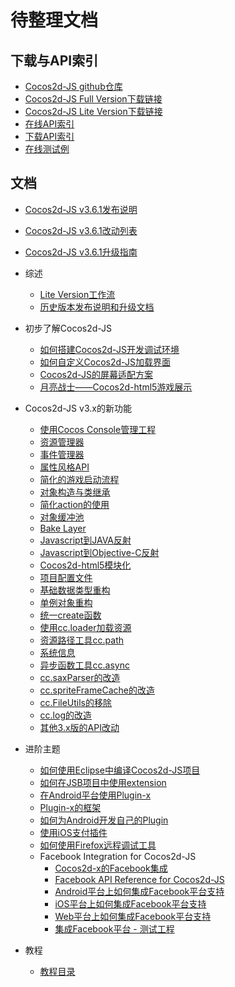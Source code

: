 # 待整理文档

## 下载与API索引

- [Cocos2d-JS github仓库](http://github.com/cocos2d/cocos2d-js/)
- [Cocos2d-JS Full Version下载链接](http://cn.cocos2d-x.org/download)
- [Cocos2d-JS Lite Version下载链接](http://www.cocos2d-x.org/filecenter/jsbuilder)
- [在线API索引](http://www.cocos2d-x.org/wiki/Reference)
- [下载API索引](http://www.cocos2d-x.org/filedown/Cocos2d-JS-v3.6-API.zip)
- [在线测试例](http://cocos2d-x.org/js-tests/)

## 文档

- [Cocos2d-JS v3.6.1发布说明](http://www.cocos2d-x.org/docs/manual/framework/html5/release-notes/v3.6.1/release-note/zh)
- [Cocos2d-JS v3.6.1改动列表](http://www.cocos2d-x.org/docs/manual/framework/html5/release-notes/v3.6.1/changelog/en)
- [Cocos2d-JS v3.6.1升级指南](http://www.cocos2d-x.org/docs/manual/framework/html5/release-notes/v3.6/upgrade-guide/zh)

- 综述
    - [Lite Version工作流](http://www.cocos2d-x.org/docs/manual/framework/html5/v3/lite-version/zh)
	- [历史版本发布说明和升级文档](http://www.cocos2d-x.org/docs/manual/framework/html5/release-notes/zh)
	
- 初步了解Cocos2d-JS
    - [如何搭建Cocos2d-JS开发调试环境](http://www.cocos2d-x.org/docs/manual/framework/html5/v2/setup-devenv/zh)
    - [如何自定义Cocos2d-JS加载界面](http://www.cocos2d-x.org/docs/manual/framework/html5/v2/customize-loading-screen/zh)
    - [Cocos2d-JS的屏幕适配方案](http://www.cocos2d-x.org/docs/manual/framework/html5/v2/resolution-policy-design/zh)
    - [月亮战士——Cocos2d-html5游戏展示](http://www.cocos2d-x.org/docs/manual/framework/html5/v2/moonwarriors-cocos2d-html5-showcase/zh)
    
- Cocos2d-JS v3.x的新功能
    - [使用Cocos Console管理工程](http://www.cocos2d-x.org/docs/manual/framework/html5/v2/cocos-console/zh)
    - [资源管理器](http://www.cocos2d-x.org/docs/manual/framework/html5/v3/assets-manager/zh)
    - [事件管理器](http://www.cocos2d-x.org/docs/manual/framework/html5/v3/eventManager/zh)
    - [属性风格API](http://www.cocos2d-x.org/docs/manual/framework/html5/v3/getter-setter-api/zh)
    - [简化的游戏启动流程](http://www.cocos2d-x.org/docs/manual/framework/html5/v3/cc-game/zh)
    - [对象构造与类继承](http://www.cocos2d-x.org/docs/manual/framework/html5/v3/inheritance/zh)
    - [简化action的使用](http://www.cocos2d-x.org/docs/manual/framework/html5/v3/cc-actions/zh)
    - [对象缓冲池](http://www.cocos2d-x.org/docs/manual/framework/html5/v3/cc-pool/zh)
    - [Bake Layer](http://www.cocos2d-x.org/docs/manual/framework/html5/v3/bake-layer/zh)
    - [Javascript到JAVA反射](http://www.cocos2d-x.org/docs/manual/framework/html5/v3/reflection/zh)
    - [Javascript到Objective-C反射](http://www.cocos2d-x.org/docs/manual/framework/html5/v3/reflection-oc/zh)
    - [Cocos2d-html5模块化](http://www.cocos2d-x.org/docs/manual/framework/html5/v3/moduleconfig-json/zh)
    - [项目配置文件](http://www.cocos2d-x.org/docs/manual/framework/html5/v3/project-json/zh)
    - [基础数据类型重构](http://www.cocos2d-x.org/docs/manual/framework/html5/v3/basic-data/zh)
    - [单例对象重构](http://www.cocos2d-x.org/docs/manual/framework/html5/v3/singleton-objs/zh)
    - [统一create函数](http://www.cocos2d-x.org/docs/manual/framework/html5/v3/create-api/zh)
    - [使用cc.loader加载资源](http://www.cocos2d-x.org/docs/manual/framework/html5/v3/cc-loader/zh)
    - [资源路径工具cc.path](http://www.cocos2d-x.org/docs/manual/framework/html5/v3/cc-path/zh)
    - [系统信息](http://www.cocos2d-x.org/docs/manual/framework/html5/v3/cc-sys/zh)
    - [异步函数工具cc.async](http://www.cocos2d-x.org/docs/manual/framework/html5/v3/cc-async/zh)
    - [cc.saxParser的改造](http://www.cocos2d-x.org/docs/manual/framework/html5/v3/cc-saxparser/zh)
    - [cc.spriteFrameCache的改造](http://www.cocos2d-x.org/docs/manual/framework/html5/v3/cc-spriteframecache/zh)
    - [cc.FileUtils的移除](http://www.cocos2d-x.org/docs/manual/framework/html5/v3/cc-fileutils/zh)
    - [cc.log的改造](http://www.cocos2d-x.org/docs/manual/framework/html5/v3/cc-log/zh)
    - [其他3.x版的API改动](http://www.cocos2d-x.org/docs/manual/framework/html5/v3/more-change-from-v2-to-v3/zh)
    
- 进阶主题
    - [如何使用Eclipse中编译Cocos2d-JS项目](http://www.cocos2d-x.org/docs/manual/framework/html5/jsb/compilation-in-eclipse/zh)
    - [如何在JSB项目中使用extension](http://www.cocos2d-x.org/docs/manual/framework/html5/jsb/jsb-extension/zh)
    - [在Android平台使用Plugin-x](http://www.cocos2d-x.org/docs/manual/framework/html5/jsb/plugin-x/how-to-use-plugin-x-on-android/zh)
    - [Plugin-x的框架](http://www.cocos2d-x.org/docs/manual/framework/html5/jsb/plugin-x/plugin-x-architecture/zh)
    - [如何为Android开发自己的Plugin](http://www.cocos2d-x.org/docs/manual/framework/html5/jsb/plugin-x/how-to-write-your-own-plugin-for-android/zh)
    - [使用iOS支付插件](http://www.cocos2d-x.org/docs/manual/framework/html5/jsb/plugin-x/ios-iap/zh)
    - [如何使用Firefox远程调试工具](http://cocos2d-x.org/docs/manual/framework/native/v3/js-remote-debugger/en)
    - Facebook Integration for Cocos2d-JS
        - [Cocos2d-x的Facebook集成](http://www.cocos2d-x.org/docs/manual/framework/html5/facebook-sdk/zh)
        - [Facebook API Reference for Cocos2d-JS](http://www.cocos2d-x.org/docs/manual/framework/html5/facebook-sdk/api-reference/zh)
        - [Android平台上如何集成Facebook平台支持](http://www.cocos2d-x.org/docs/manual/framework/html5/facebook-sdk/facebook-sdk-on-android/zh)
        - [iOS平台上如何集成Facebook平台支持](http://www.cocos2d-x.org/docs/manual/framework/html5/facebook-sdk/facebook-sdk-on-ios/zh)
        - [Web平台上如何集成Facebook平台支持](http://www.cocos2d-x.org/docs/manual/framework/html5/facebook-sdk/facebook-sdk-on-web/zh)
        - [集成Facebook平台 - 测试工程](http://www.cocos2d-x.org/docs/manual/framework/html5/facebook-sdk/facebook-test-case/zh)
        
- 教程
    - [教程目录](http://cocos2d-x.org/docs/tutorial/framework/html5/zh)